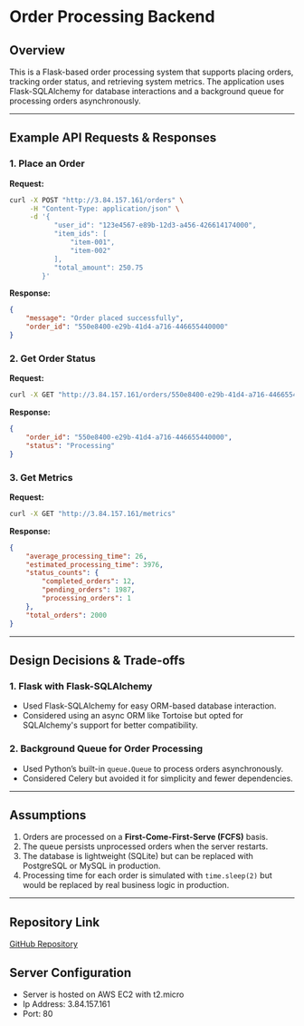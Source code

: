 # Order Processing Backend

## Overview
This is a Flask-based order processing system that supports placing orders, tracking order status, and retrieving system metrics. The application uses Flask-SQLAlchemy for database interactions and a background queue for processing orders asynchronously.

---

## Example API Requests & Responses

### 1. Place an Order
**Request:**
```bash
curl -X POST "http://3.84.157.161/orders" \
     -H "Content-Type: application/json" \
     -d '{
           "user_id": "123e4567-e89b-12d3-a456-426614174000",
           "item_ids": [
               "item-001",
               "item-002"
           ],
           "total_amount": 250.75
        }'
```
**Response:**
```json
{
    "message": "Order placed successfully",
    "order_id": "550e8400-e29b-41d4-a716-446655440000"
}
```

### 2. Get Order Status
**Request:**
```bash
curl -X GET "http://3.84.157.161/orders/550e8400-e29b-41d4-a716-446655440000"
```
**Response:**
```json
{
    "order_id": "550e8400-e29b-41d4-a716-446655440000",
    "status": "Processing"
}
```

### 3. Get Metrics
**Request:**
```bash
curl -X GET "http://3.84.157.161/metrics"
```
**Response:**
```json
{
    "average_processing_time": 26,
    "estimated_processing_time": 3976,
    "status_counts": {
        "completed_orders": 12,
        "pending_orders": 1987,
        "processing_orders": 1
    },
    "total_orders": 2000
}
```

---

## Design Decisions & Trade-offs

### 1. **Flask with Flask-SQLAlchemy**
- Used Flask-SQLAlchemy for easy ORM-based database interaction.
- Considered using an async ORM like Tortoise but opted for SQLAlchemy's support for better compatibility.

### 2. **Background Queue for Order Processing**
- Used Python’s built-in `queue.Queue` to process orders asynchronously.
- Considered Celery but avoided it for simplicity and fewer dependencies.

---

## Assumptions
1. Orders are processed on a **First-Come-First-Serve (FCFS)** basis.
2. The queue persists unprocessed orders when the server restarts.
3. The database is lightweight (SQLite) but can be replaced with PostgreSQL or MySQL in production.
4. Processing time for each order is simulated with `time.sleep(2)` but would be replaced by real business logic in production.

---

## Repository Link
[GitHub Repository](https://github.com/saikiran0204/parspec)

## Server Configuration
- Server is hosted on AWS EC2 with t2.micro
- Ip Address: 3.84.157.161
- Port: 80